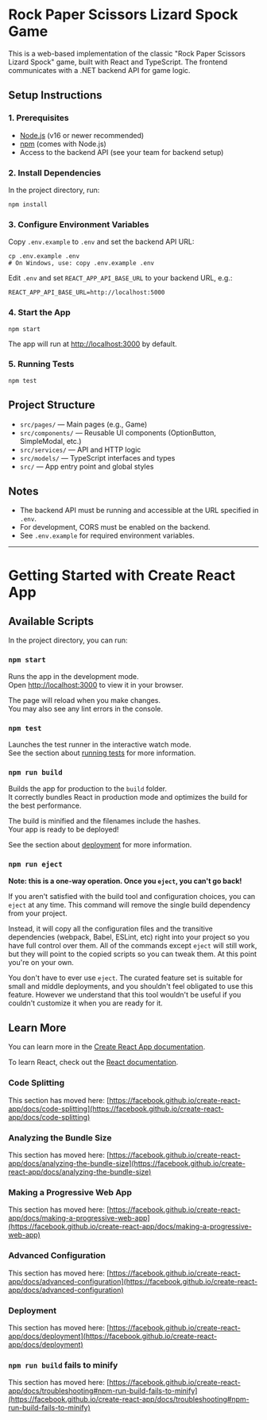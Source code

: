 # Rock Paper Scissors Lizard Spock Game

This is a web-based implementation of the classic "Rock Paper Scissors Lizard Spock" game, built with React and TypeScript. The frontend communicates with a .NET backend API for game logic.

## Setup Instructions

### 1. Prerequisites

- [Node.js](https://nodejs.org/) (v16 or newer recommended)
- [npm](https://www.npmjs.com/) (comes with Node.js)
- Access to the backend API (see your team for backend setup)

### 2. Install Dependencies

In the project directory, run:

```
npm install
```

### 3. Configure Environment Variables

Copy `.env.example` to `.env` and set the backend API URL:

```
cp .env.example .env
# On Windows, use: copy .env.example .env
```

Edit `.env` and set `REACT_APP_API_BASE_URL` to your backend URL, e.g.:

```
REACT_APP_API_BASE_URL=http://localhost:5000
```

### 4. Start the App

```
npm start
```

The app will run at [http://localhost:3000](http://localhost:3000) by default.

### 5. Running Tests

```
npm test
```

## Project Structure

- `src/pages/` — Main pages (e.g., Game)
- `src/components/` — Reusable UI components (OptionButton, SimpleModal, etc.)
- `src/services/` — API and HTTP logic
- `src/models/` — TypeScript interfaces and types
- `src/` — App entry point and global styles

## Notes

- The backend API must be running and accessible at the URL specified in `.env`.
- For development, CORS must be enabled on the backend.
- See `.env.example` for required environment variables.

---

# Getting Started with Create React App

## Available Scripts

In the project directory, you can run:

### `npm start`

Runs the app in the development mode.\
Open [http://localhost:3000](http://localhost:3000) to view it in your browser.

The page will reload when you make changes.\
You may also see any lint errors in the console.

### `npm test`

Launches the test runner in the interactive watch mode.\
See the section about [running tests](https://facebook.github.io/create-react-app/docs/running-tests) for more information.

### `npm run build`

Builds the app for production to the `build` folder.\
It correctly bundles React in production mode and optimizes the build for the best performance.

The build is minified and the filenames include the hashes.\
Your app is ready to be deployed!

See the section about [deployment](https://facebook.github.io/create-react-app/docs/deployment) for more information.

### `npm run eject`

**Note: this is a one-way operation. Once you `eject`, you can't go back!**

If you aren't satisfied with the build tool and configuration choices, you can `eject` at any time. This command will remove the single build dependency from your project.

Instead, it will copy all the configuration files and the transitive dependencies (webpack, Babel, ESLint, etc) right into your project so you have full control over them. All of the commands except `eject` will still work, but they will point to the copied scripts so you can tweak them. At this point you're on your own.

You don't have to ever use `eject`. The curated feature set is suitable for small and middle deployments, and you shouldn't feel obligated to use this feature. However we understand that this tool wouldn't be useful if you couldn't customize it when you are ready for it.

## Learn More

You can learn more in the [Create React App documentation](https://facebook.github.io/create-react-app/docs/getting-started).

To learn React, check out the [React documentation](https://reactjs.org/).

### Code Splitting

This section has moved here: [https://facebook.github.io/create-react-app/docs/code-splitting](https://facebook.github.io/create-react-app/docs/code-splitting)

### Analyzing the Bundle Size

This section has moved here: [https://facebook.github.io/create-react-app/docs/analyzing-the-bundle-size](https://facebook.github.io/create-react-app/docs/analyzing-the-bundle-size)

### Making a Progressive Web App

This section has moved here: [https://facebook.github.io/create-react-app/docs/making-a-progressive-web-app](https://facebook.github.io/create-react-app/docs/making-a-progressive-web-app)

### Advanced Configuration

This section has moved here: [https://facebook.github.io/create-react-app/docs/advanced-configuration](https://facebook.github.io/create-react-app/docs/advanced-configuration)

### Deployment

This section has moved here: [https://facebook.github.io/create-react-app/docs/deployment](https://facebook.github.io/create-react-app/docs/deployment)

### `npm run build` fails to minify

This section has moved here: [https://facebook.github.io/create-react-app/docs/troubleshooting#npm-run-build-fails-to-minify](https://facebook.github.io/create-react-app/docs/troubleshooting#npm-run-build-fails-to-minify)
